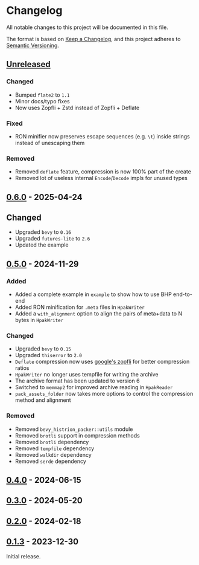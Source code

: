 # Changelog

All notable changes to this project will be documented in this file.

The format is based on [Keep a Changelog](https://keepachangelog.com/en/1.1.0/),
and this project adheres to [Semantic Versioning](https://semver.org/spec/v2.0.0.html).

## [Unreleased]

### Changed

- Bumped `flate2` to `1.1`
- Minor docs/typo fixes
- Now uses Zopfli + Zstd instead of Zopfli + Deflate

### Fixed

- RON minifier now preserves escape sequences (e.g. `\t`) inside strings instead of unescaping them

### Removed

- Removed `deflate` feature, compression is now 100% part of the create
- Removed lot of useless internal `Encode`/`Decode` impls for unused types

## [0.6.0] - 2025-04-24

## Changed

- Upgraded `bevy` to `0.16`
- Upgraded `futures-lite` to `2.6`
- Updated the example

## [0.5.0] - 2024-11-29

### Added

- Added a complete example in `example` to show how to use BHP end-to-end
- Added RON minification for `.meta` files in `HpakWriter`
- Added a `with_alignment` option to align the pairs of meta+data to N bytes in `HpakWriter`

### Changed

- Upgraded `bevy` to `0.15`
- Upgraded `thiserror` to `2.0`
- `Deflate` compression now uses [google's zopfli](https://crates.io/crates/zopfli) for better compression ratios
- `HpakWriter` no longer uses tempfile for writing the archive
- The archive format has been updated to version 6
- Switched to `memmap2` for improved archive reading in `HpakReader`
- `pack_assets_folder` now takes more options to control the compression method and alignment

### Removed

- Removed `bevy_histrion_packer::utils` module
- Removed `brotli` support in compression methods
- Removed `brotli` dependency
- Removed `tempfile` dependency
- Removed `walkdir` dependency
- Removed `serde` dependency

## [0.4.0] - 2024-06-15

## [0.3.0] - 2024-05-20

## [0.2.0] - 2024-02-18

## [0.1.3] - 2023-12-30

Initial release.

[Unreleased]: https://github.com/ldubos/bevy-histrion-packer/compare/v0.6.0...HEAD
[0.6.0]: https://github.com/ldubos/bevy-histrion-packer/compare/v0.5.0...v0.6.0
[0.5.0]: https://github.com/ldubos/bevy-histrion-packer/compare/v0.4.0...v0.5.0
[0.4.0]: https://github.com/ldubos/bevy-histrion-packer/compare/v0.3.0...v0.4.0
[0.3.0]: https://github.com/ldubos/bevy-histrion-packer/compare/v0.2.0...v0.3.0
[0.2.0]: https://github.com/ldubos/bevy-histrion-packer/compare/v0.1.3...v0.2.0
[0.1.3]: https://github.com/ldubos/bevy-histrion-packer/releases/tag/v0.1.3
